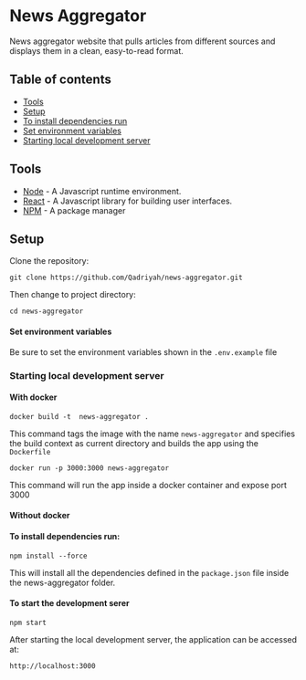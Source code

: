 # News Aggregator

News aggregator website that pulls articles from different sources and displays them in a clean, easy-to-read format.

## Table of contents

- [Tools](#tools)
- [Setup](#setup)
- [To install dependencies run](#to-install-dependencies-run)
- [Set environment variables](#set-environment-variables)
- [Starting local development server](#starting-local-development-server)

## Tools

- [Node](https://nodejs.org/docs/latest/api/) - A Javascript runtime environment.
- [React](https://react.dev/reference/react) - A Javascript library for building user interfaces.
- [NPM](https://www.npmjs.com/) - A package manager

## Setup

Clone the repository:

```
git clone https://github.com/Qadriyah/news-aggregator.git
```

Then change to project directory:

```
cd news-aggregator
```

#### Set environment variables

Be sure to set the environment variables shown in the `.env.example` file

### Starting local development server

#### With docker

```
docker build -t  news-aggregator .
```

This command tags the image with the name `news-aggregator` and specifies the build context as current directory and builds the app using the `Dockerfile`

```
docker run -p 3000:3000 news-aggregator
```

This command will run the app inside a docker container and expose port 3000

#### Without docker

#### To install dependencies run:

```
npm install --force
```

This will install all the dependencies defined in the `package.json` file inside the news-aggregator folder.

#### To start the development serer

```
npm start
```

After starting the local development server, the application can be accessed at:

```
http://localhost:3000
```
